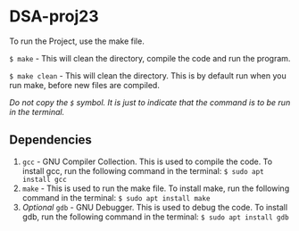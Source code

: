 # DSA-proj23

To run the Project, use the make file. 

```$ make```  - This will clean the directory, compile the code and run the program. 

```$ make clean``` - This will clean the directory. This is by default run when you run make, before new files are compiled.

_Do not copy the ```$``` symbol. It is just to indicate that the command is to be run in the terminal._

## Dependencies
1. ```gcc``` - GNU Compiler Collection. This is used to compile the code.
To install gcc, run the following command in the terminal:
```$ sudo apt install gcc```
2. ```make``` - This is used to run the make file. To install make, run the following command in the terminal:
```$ sudo apt install make```
3. _Optional_ ```gdb``` - GNU Debugger. This is used to debug the code. To install gdb, run the following command in the terminal:
```$ sudo apt install gdb```